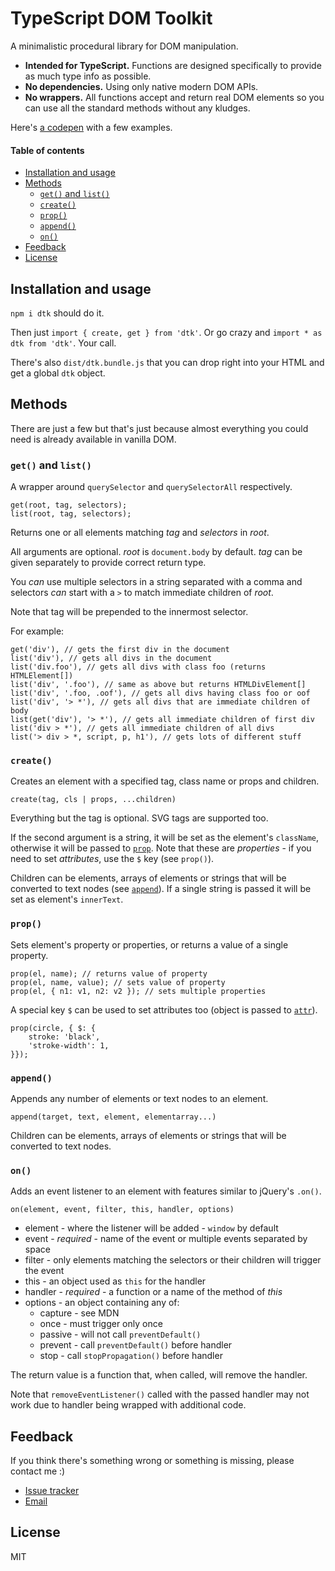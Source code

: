 # TypeScript DOM Toolkit

A minimalistic procedural library for DOM manipulation.

 * **Intended for TypeScript.**
Functions are designed specifically to provide as much type info as possible.
 * **No dependencies.** Using only native modern DOM APIs.
 * **No wrappers.** All functions accept and return real DOM elements
so you can use all the standard methods without any kludges.

Here's [a codepen](https://codepen.io/virtulis/pen/bKwEpq) with a few examples.

#### Table of contents

 - [Installation and usage](#installation-and-usage)
 - [Methods](#methods)
   * [`get()` and `list()`](#get-and-list)
   * [`create()`](#create)
   * [`prop()`](#prop)
   * [`append()`](#append)
   * [`on()`](#on)
 - [Feedback](#feedback)
 - [License](#license)

## Installation and usage

`npm i dtk` should do it.

Then just `import { create, get } from 'dtk'`.
Or go crazy and `import * as dtk from 'dtk'`. Your call.

There's also `dist/dtk.bundle.js` that you can drop right into your HTML
and get a global `dtk` object.

## Methods

There are just a few but that's just because
almost everything you could need is already available in vanilla DOM.

### `get()` and `list()`

A wrapper around `querySelector` and `querySelectorAll` respectively.

    get(root, tag, selectors);
    list(root, tag, selectors);

Returns one or all elements matching *tag* and *selectors* in *root*.

All arguments are optional.
*root* is `document.body` by default.
*tag* can be given separately to provide correct return type.

You *can* use multiple selectors in a string separated with a comma
and selectors *can* start with a `>` to match immediate children of *root*.

Note that tag will be prepended to the innermost selector.

For example:

    get('div'), // gets the first div in the document
    list('div'), // gets all divs in the document
    list('div.foo'), // gets all divs with class foo (returns HTMLElement[])
    list('div', '.foo'), // same as above but returns HTMLDivElement[]
    list('div', '.foo, .oof'), // gets all divs having class foo or oof
    list('div', '> *'), // gets all divs that are immediate children of body
    list(get('div'), '> *'), // gets all immediate children of first div
    list('div > *'), // gets all immediate children of all divs
    list('> div > *, script, p, h1'), // gets lots of different stuff

### `create()`

Creates an element with a specified tag, class name or props and children.

    create(tag, cls | props, ...children)

Everything but the tag is optional. SVG tags are supported too.

If the second argument is a string, it will be set as the element's `className`,
otherwise it will be passed to [`prop`](#prop). Note that these are *properties* -
if you need to set *attributes*, use the `$` key (see `prop()`).

Children can be elements, arrays of elements
or strings that will be converted to text nodes (see [`append`](#append)).
If a single string is passed it will be set as element's `innerText`.

### `prop()`

Sets element's property or properties, or returns a value of a single property.

    prop(el, name); // returns value of property
    prop(el, name, value); // sets value of property
    prop(el, { n1: v1, n2: v2 }); // sets multiple properties

A special key `$` can be used to set attributes too
(object is passed to [`attr`](#attr)).

    prop(circle, { $: {
        stroke: 'black',
        'stroke-width': 1,
    }});

### `append()`

Appends any number of elements or text nodes to an element.

    append(target, text, element, elementarray...)

Children can be elements, arrays of elements
or strings that will be converted to text nodes.

### `on()`

Adds an event listener to an element with features similar to jQuery's `.on()`.

    on(element, event, filter, this, handler, options)

 * element - where the listener will be added - `window` by default
 * event - *required* - name of the event or multiple events separated by space
 * filter - only elements matching the selectors or their children will trigger the event
 * this - an object used as `this` for the handler
 * handler - *required* - a function or a name of the method of *this*
 * options - an object containing any of:
    * capture - see MDN
    * once - must trigger only once
    * passive - will not call `preventDefault()`
    * prevent - call `preventDefault()` before handler
    * stop - call `stopPropagation()` before handler

The return value is a function that, when called, will remove the handler.

Note that `removeEventListener()` called with the passed handler may not work
due to handler being wrapped with additional code.

## Feedback

If you think there's something wrong or something is missing,
please contact me :)

 * [Issue tracker](https://bitbucket.org/verypositive/dtk/issues)
 * [Email](mailto:danko@very.lv)

## License

MIT
